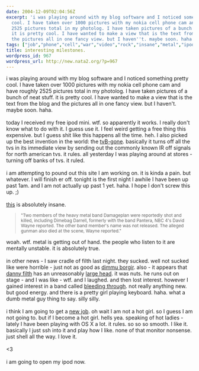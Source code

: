 ```yaml
---
date: 2004-12-09T02:04:56Z
excerpt: 'i was playing around with my blog software and I noticed something pretty
  cool. I have taken over 1000 pictures with my nokia cell phone cam and have roughly
  2525 pictures total in my photolog. I have taken pictures of a bunch of neat stuff.
  it is pretty cool. I have wanted to make a view that is the text from the blog and
  the pictures all in one fancy view. but I haven''t. maybe soon. haha. '
tags: ["job","phone","cell","war","video","rock","insane","metal","ipod","nokia"]
title: interesting milestones.
wordpress_id: 967
wordpress_url: http://new.nata2.org/?p=967
---
```


i was playing around with my blog software and I noticed something pretty cool. I have taken over 1000 pictures with my nokia cell phone cam and have roughly 2525 pictures total in my photolog. I have taken pictures of a bunch of neat stuff. it is pretty cool. I have wanted to make a view that is the text from the blog and the pictures all in one fancy view. but I haven't. maybe soon. haha. <br/><br/>today I received my free ipod mini. wtf. so apparently it works. I really don't know what to do with it. I guess use it. I feel weird getting a free thing this expensive. but I guess shit like this happens all the time. heh. I also picked up the best invention in the world: the <a href="https://web.archive.org/web/20030814003134/http://www.nata2.info//pictures/misc/phone_camera/nokia_6600/081220042347/Nokia6600(029).jpg">tvB-gone</a>. basically it turns off all the tvs in its immediate view by sending out the commonly known IR off signals for north american tvs. it rules. all yesterday I was playing around at stores - turning off banks of tvs. it ruled. <br/><br/>i am attempting to pound out this site I am working on. it is kinda a pain. but whatever. I will finish er off. tonight is the first night I awhile I have been up past 1am. and I am not actually up past 1 yet. haha. I hope I don't screw this up. ;)<br/><br/><a href="http://www.nbc4i.com/news/3983630/detail.html">this</a> is absolutely insane. <blockquote><small>"Two members of the heavy metal band Damageplan were reportedly shot and killed, including Dimebag Darrell, formerly with the band Pantera, NBC 4's David Wayne reported. The other band member's name was not released. The alleged gunman also died at the scene, Wayne reported."</small></blockquote>

woah. wtf. metal is getting out of hand. the people who listen to it are mentally unstable. it is absolutely true. <br/><br/>in other news - I saw cradle of filth last night. they sucked. well not sucked like were horrible - just not as good as <a href="http://www.the-gothicworld.de/cdreviews/09-2003/dimmu-borgir.jpg">dimmu borgir</a>. also - it appears that <a href="http://cof.rockmetal.art.pl/images/galeria/1.jpg">danny filth</a> has an unreasonably <a href="http://cof.rockmetal.art.pl/images/galeria/13.jpg">large head</a>. it was nuts. he runs out on stage - and I was like - wtf. and I laughed. and then lost interest. however I gained interest in a band called <a href="http://www.trustkill.com/multimedia/videos/bleeding_hail.html">bleeding through</a>. not really anything new. but good energy. and there is a pretty girl playing keyboard. haha. what a dumb metal guy thing to say. silly silly. 
<br/><br/>i think I am going to get a <a href="http://www.stripper-faq.org/">new job</a>. oh wait I am not a hot girl. so I guess I am not going to. but if I become a hot girl. hells yea. speaking of hot ladies - lately I have been playing with OS X a lot. it rules. so so so smooth. I like it. basically I just ssh into it and play how I like. none of that monitor nonsense. just shell all the way. I love it. <br/><br/><3<br/><br/>i am going to open my ipod now. 
